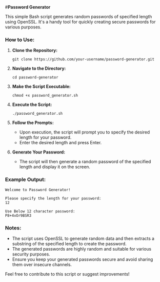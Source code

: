 #**Password Generator**

This simple Bash script generates random passwords of specified length using OpenSSL. It's a handy tool for quickly creating secure passwords for various purposes.

### How to Use:

1. **Clone the Repository:**
   ```
   git clone https://github.com/your-username/password-generator.git
   ```

2. **Navigate to the Directory:**
   ```
   cd password-generator
   ```

3. **Make the Script Executable:**
   ```
   chmod +x password_generator.sh
   ```

4. **Execute the Script:**
   ```
   ./password_generator.sh
   ```

5. **Follow the Prompts:**
   - Upon execution, the script will prompt you to specify the desired length for your password.
   - Enter the desired length and press Enter.

6. **Generate Your Password:**
   - The script will then generate a random password of the specified length and display it on the screen.

### Example Output:

```
Welcome to Password Generator!

Please specify the length for your password:
12

Use Below 12 character password:
P8+4vOr9BSR3
```

### Notes:
- The script uses OpenSSL to generate random data and then extracts a substring of the specified length to create the password.
- The generated passwords are highly random and suitable for various security purposes.
- Ensure you keep your generated passwords secure and avoid sharing them over insecure channels.

Feel free to contribute to this script or suggest improvements!
